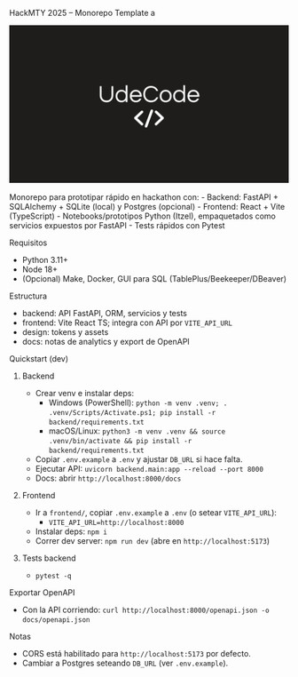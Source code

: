 HackMTY 2025 – Monorepo Template  a
<p align="center"> <img src="./docs/images/banner.png" alt="Banner del Equipo UdeCode" width="600"/> </p>
Monorepo para prototipar rápido en hackathon con:
- Backend: FastAPI + SQLAlchemy + SQLite (local) y Postgres (opcional)
- Frontend: React + Vite (TypeScript)
- Notebooks/prototipos Python (Itzel), empaquetados como servicios expuestos por FastAPI
- Tests rápidos con Pytest

Requisitos
- Python 3.11+
- Node 18+
- (Opcional) Make, Docker, GUI para SQL (TablePlus/Beekeeper/DBeaver)

Estructura
- backend: API FastAPI, ORM, servicios y tests
- frontend: Vite React TS; integra con API por `VITE_API_URL`
- design: tokens y assets
- docs: notas de analytics y export de OpenAPI

Quickstart (dev)
1) Backend
   - Crear venv e instalar deps:
     - Windows (PowerShell): `python -m venv .venv; . .venv/Scripts/Activate.ps1; pip install -r backend/requirements.txt`
     - macOS/Linux: `python3 -m venv .venv && source .venv/bin/activate && pip install -r backend/requirements.txt`
   - Copiar `.env.example` a `.env` y ajustar `DB_URL` si hace falta.
   - Ejecutar API: `uvicorn backend.main:app --reload --port 8000`
   - Docs: abrir `http://localhost:8000/docs`

2) Frontend
   - Ir a `frontend/`, copiar `.env.example` a `.env` (o setear `VITE_API_URL`):
     - `VITE_API_URL=http://localhost:8000`
   - Instalar deps: `npm i`
   - Correr dev server: `npm run dev` (abre en `http://localhost:5173`)

3) Tests backend
   - `pytest -q`

Exportar OpenAPI
- Con la API corriendo: `curl http://localhost:8000/openapi.json -o docs/openapi.json`

Notas
- CORS está habilitado para `http://localhost:5173` por defecto.
- Cambiar a Postgres seteando `DB_URL` (ver `.env.example`).


